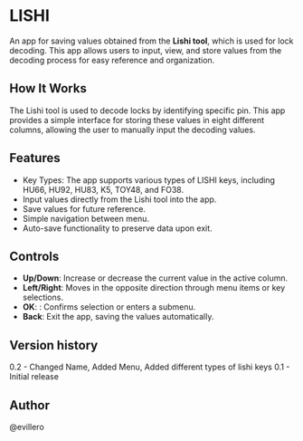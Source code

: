 # LISHI
An app for saving values obtained from the **Lishi tool**, which is used for lock decoding. This app allows users to input, view, and store values from the decoding process for easy reference and organization.

## How It Works
The Lishi tool is used to decode locks by identifying specific pin. This app provides a simple interface for storing these values in eight different columns, allowing the user to manually input the decoding values.

## Features
- Key Types: The app supports various types of LISHI keys, including HU66, HU92, HU83, K5, TOY48, and FO38.
- Input values directly from the Lishi tool into the app.
- Save values for future reference.
- Simple navigation between menu.
- Auto-save functionality to preserve data upon exit.

## Controls
- **Up/Down**: Increase or decrease the current value in the active column.
- **Left/Right**: Moves in the opposite direction through menu items or key selections.
- **OK**: : Confirms selection or enters a submenu.
- **Back**: Exit the app, saving the values automatically.

## Version history
0.2 - Changed Name, Added Menu, Added different types of lishi keys
0.1 - Initial release 

## Author
@evillero
